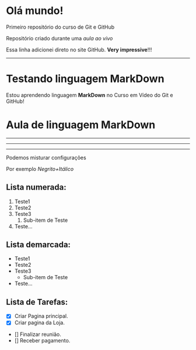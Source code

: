 # Olá mundo!
 Primeiro repositório do curso de Git e GitHub

Repositório criado durante uma *aula ao vivo*

Essa linha adicionei direto no site GitHub. **Very impressive**!!!


***

# Testando linguagem MarkDown

Estou aprendendo linguagem **MarkDown** no Curso em Vídeo do Git e GitHub!

# Aula de linguagem MarkDown
***

---

***

Podemos misturar configurações

Por exemplo _*Negrito+Itálico*_

## Lista numerada:


1. Teste1
1. Teste2
1. Teste3
   1. Sub-item de Teste
1. Teste...

## Lista demarcada:


* Teste1
* Teste2
* Teste3
   * Sub-item de Teste
* Teste...


## Lista de Tarefas:

- [x] Criar Pagina principal.
- [x] Criar pagina da Loja.
- [] Finalizar reunião.
- [] Receber pagamento.


